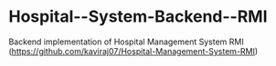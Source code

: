 # Hospital--System-Backend--RMI
Backend implementation of Hospital Management System RMI (https://github.com/kaviraj07/Hospital-Management-System-RMI)

